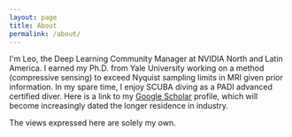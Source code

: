 ```yaml
---
layout: page
title: About
permalink: /about/
---
```


I'm Leo, the Deep Learning Community Manager at NVIDIA North and Latin America.  I earned my Ph.D. from Yale University working on a method (compressive sensing) to exceed Nyquist sampling limits in MRI given prior information.  In my spare time, I enjoy SCUBA diving as a PADI advanced certified diver.  Here is a link to my [Google Scholar][scholar] profile, which will become increasingly dated the longer residence in industry.

The views expressed here are solely my own. 

[scholar]:https://scholar.google.com/citations?user=ItNIda0AAAAJ&hl=en&oi=ao